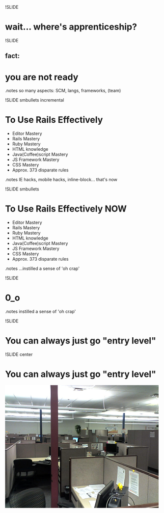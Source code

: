 !SLIDE
# wait... where's apprenticeship?

!SLIDE
## fact:
# you are not ready
.notes so many aspects: SCM, langs, frameworks, (team)

!SLIDE smbullets incremental
# To Use Rails Effectively
* Editor Mastery
* Rails Mastery
* Ruby Mastery
* HTML knowledge
* Java(Coffee)script Mastery
* JS Framework Mastery
* CSS Mastery
* Approx. 373 disparate rules

.notes IE hacks, mobile hacks, inline-block... that's now

!SLIDE smbullets
# To Use Rails Effectively NOW
* Editor Mastery
* Rails Mastery
* Ruby Mastery
* HTML knowledge
* Java(Coffee)script Mastery
* JS Framework Mastery
* CSS Mastery
* Approx. 373 disparate rules

.notes ...instilled a sense of 'oh crap'

!SLIDE
# 0_o

.notes instilled a sense of 'oh crap'

!SLIDE
# You can always just go "entry level"

!SLIDE center
# You can always just go "entry level"
![cube farm](cube_farm.jpg)

<!--
Learn how to:
* Hack networking (the people kind)
* Trick companies into noticing you
* Find the right team to join
* Level up faster

For many companies, hiring you has become an annoyance; vast systems have been produced to sift and winnow through mountains of resumes. You don't have to subject yourself to this, but it'll take work on your part. Learn from Brad Grzesiak how to find the right company at which to start your career.

Strong opinions, lightly held
-->

